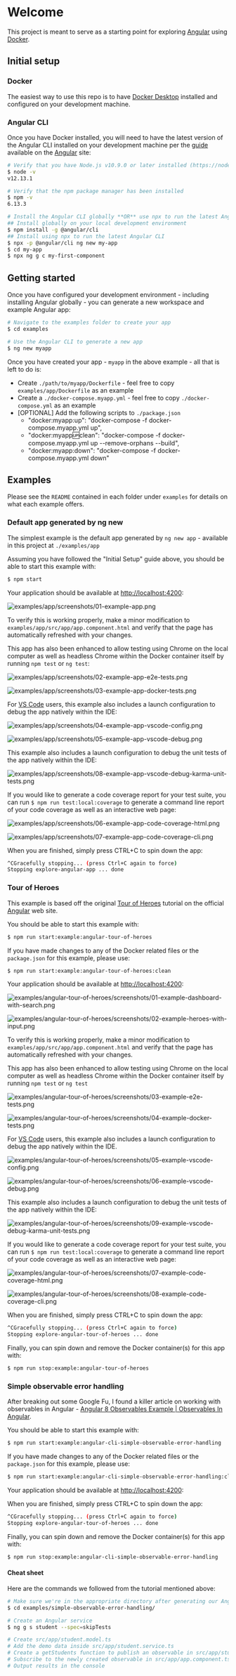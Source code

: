 # Welcome

This project is meant to serve as a starting point for exploring [Angular](https://angular.io) using [Docker](https://www.docker.com).

## Initial setup

### Docker

The easiest way to use this repo is to have [Docker Desktop](https://www.docker.com/products/docker-desktop) installed and configured on your development machine.

### Angular CLI

Once you have Docker installed, you will need to have the latest version of the Angular CLI installed on your development machine per the [guide](https://angular.io/guide/setup-local) available on the [Angular](https://angular.io) site:

```sh
# Verify that you have Node.js v10.9.0 or later installed (https://nodejs.org)
$ node -v
v12.13.1

# Verify that the npm package manager has been installed
$ npm -v
6.13.3

# Install the Angular CLI globally **OR** use npx to run the latest Angular CLI
## Install globally on your local development environment
$ npm install -g @angular/cli
## Install using npx to run the latest Angular CLI
$ npx -p @angular/cli ng new my-app
$ cd my-app
$ npx ng g c my-first-component

```

## Getting started

Once you have configured your development environment - including installing Angular globally - you can generate a new workspace and example Angular app:

```sh
# Navigate to the examples folder to create your app
$ cd examples

# Use the Angular CLI to generate a new app
$ ng new myapp
```

Once you have created your app - `myapp` in the above example - all that is left to do is:

+ Create `./path/to/myapp/Dockerfile` - feel free to copy `examples/app/Dockerfile` as an example
+ Create a `./docker-compose.myapp.yml` - feel free to copy `./docker-compose.yml` as an example
+ [OPTIONAL] Add the following scripts to `./package.json`
  + "docker:myapp:up": "docker-compose -f docker-compose.myapp.yml up",
  + "docker:myapp:up:clean": "docker-compose -f docker-compose.myapp.yml up --remove-orphans --build",
  + "docker:myapp:down": "docker-compose -f docker-compose.myapp.yml down"

## Examples

Please see the `README` contained in each folder under `examples` for details on what each example offers.

### Default app generated by ng new

The simplest example is the default app generated by `ng new app` - available in this project at `./examples/app`

Assuming you have followed the "Initial Setup" guide above, you should be able to start this example with:

```sh
$ npm start
```

Your application should be available at [http://localhost:4200](http://localhost:4200):

![examples/app/screenshots/01-example-app.png](examples/app/screenshots/01-example-app.png)

To verify this is working properly, make a minor modification to `examples/app/src/app/app.component.html` and verify that the page has automatically refreshed with your changes.

This app has also been enhanced to allow testing using Chrome on the local computer as well as headless Chrome within the Docker container itself by running `npm test` or `ng test`:

![examples/app/screenshots/02-example-app-e2e-tests.png](examples/app/screenshots/02-example-app-e2e-tests.png)

![examples/app/screenshots/03-example-app-docker-tests.png](examples/app/screenshots/03-example-app-docker-tests.png)

For [VS Code](https://code.visualstudio.com) users, this example also includes a launch configuration to debug the app natively within the IDE:

![examples/app/screenshots/04-example-app-vscode-config.png](examples/app/screenshots/04-example-app-vscode-config.png)

![examples/app/screenshots/05-example-app-vscode-debug.png](examples/app/screenshots/05-example-app-vscode-debug.png)

This example also includes a launch configuration to debug the unit tests of the app natively within the IDE:

![examples/app/screenshots/08-example-app-vscode-debug-karma-unit-tests.png](examples/app/screenshots/08-example-app-vscode-debug-karma-unit-tests.png)

If you would like to generate a code coverage report for your test suite, you can run `$ npm run test:local:coverage` to generate a command line report of your code coverage as well as an interactive web page:

![examples/app/screenshots/06-example-app-code-coverage-html.png](examples/app/screenshots/06-example-app-code-coverage-html.png)

![examples/app/screenshots/07-example-app-code-coverage-cli.png](examples/app/screenshots/07-example-app-code-coverage-cli.png)

When you are finished, simply press CTRL+C to spin down the app:

```sh
^CGracefully stopping... (press Ctrl+C again to force)
Stopping explore-angular-app ... done
```

### Tour of Heroes

This example is based off the original [Tour of Heroes](https://angular.io/tutorial) tutorial on the official [Angular](https://angular.io) web site.

You should be able to start this example with:

```sh
$ npm run start:example:angular-tour-of-heroes
```

If you have made changes to any of the Docker related files or the `package.json` for this example, please use:

```sh
$ npm run start:example:angular-tour-of-heroes:clean
```

Your application should be available at [http://localhost:4200](http://localhost:4200):

![examples/angular-tour-of-heroes/screenshots/01-example-dashboard-with-search.png](examples/angular-tour-of-heroes/screenshots/01-example-dashboard-with-search.png)

![examples/angular-tour-of-heroes/screenshots/02-example-heroes-with-input.png](examples/angular-tour-of-heroes/screenshots/02-example-heroes-with-input.png)

To verify this is working properly, make a minor modification to `examples/app/src/app/app.component.html` and verify that the page has automatically refreshed with your changes.

This app has also been enhanced to allow testing using Chrome on the local computer as well as headless Chrome within the Docker container itself by running `npm test` or `ng test`

![examples/angular-tour-of-heroes/screenshots/03-example-e2e-tests.png](examples/angular-tour-of-heroes/screenshots/03-example-e2e-tests.png)

![examples/angular-tour-of-heroes/screenshots/04-example-docker-tests.png](examples/angular-tour-of-heroes/screenshots/04-example-docker-tests.png)

For [VS Code](https://code.visualstudio.com) users, this example also includes a launch configuration to debug the app natively within the IDE.

![examples/angular-tour-of-heroes/screenshots/05-example-vscode-config.png](examples/angular-tour-of-heroes/screenshots/05-example-vscode-config.png)

![examples/angular-tour-of-heroes/screenshots/06-example-vscode-debug.png](examples/angular-tour-of-heroes/screenshots/06-example-vscode-debug.png)

This example also includes a launch configuration to debug the unit tests of the app natively within the IDE:

![examples/angular-tour-of-heroes/screenshots/09-example-vscode-debug-karma-unit-tests.png](examples/angular-tour-of-heroes/screenshots/09-example-vscode-debug-karma-unit-tests.png)

If you would like to generate a code coverage report for your test suite, you can run `$ npm run test:local:coverage` to generate a command line report of your code coverage as well as an interactive web page:

![examples/angular-tour-of-heroes/screenshots/07-example-code-coverage-html.png](examples/angular-tour-of-heroes/screenshots/07-example-code-coverage-html.png)

![examples/angular-tour-of-heroes/screenshots/08-example-code-coverage-cli.png](examples/angular-tour-of-heroes/screenshots/08-example-code-coverage-cli.png)

When you are finished, simply press CTRL+C to spin down the app:

```sh
^CGracefully stopping... (press Ctrl+C again to force)
Stopping explore-angular-tour-of-heroes ... done
```

Finally, you can spin down and remove the Docker container(s) for this app with:

```sh
$ npm run stop:example:angular-tour-of-heroes
```

### Simple observable error handling

After breaking out some Google Fu, I found a killer article on working with observables in Angular - [Angular 8 Observables Example | Observables In Angular](https://appdividend.com/2018/12/08/angular-7-observables-tutorial-with-example/).

You should be able to start this example with:

```sh
$ npm run start:example:angular-cli-simple-observable-error-handling
```

If you have made changes to any of the Docker related files or the `package.json` for this example, please use:

```sh
$ npm run start:example:angular-cli-simple-observable-error-handling:clean
```

Your application should be available at [http://localhost:4200](http://localhost:4200):

When you are finished, simply press CTRL+C to spin down the app:

```sh
^CGracefully stopping... (press Ctrl+C again to force)
Stopping explore-angular-tour-of-heroes ... done
```

Finally, you can spin down and remove the Docker container(s) for this app with:

```sh
$ npm run stop:example:angular-cli-simple-observable-error-handling
```

#### Cheat sheet

Here are the commands we followed from the tutorial mentioned above:

```sh
# Make sure we're in the appropriate directory after generating our Angular app 🤓
$ cd examples/simple-observable-error-handling/

# Create an Angular service
$ ng g s student --spec=skipTests

# Create src/app/student.model.ts
# Add the demo data inside src/app/student.service.ts
# Create a getStudents function to publish an observable in src/app/student.service.ts
# Subscribe to the newly created observable in src/app/app.component.ts
# Output results in the console
```
